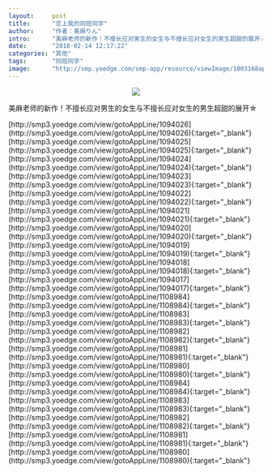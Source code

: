 ```yaml
---
layout:     post
title:      "恋上我的同班同学"
author:     "作者：美麻りん"
intro:      "美麻老师的新作！不擅长应对男生的女生与不擅长应对女生的男生超甜的展开☆"
date:       "2018-02-14 12:17:22"
categories: "其他"
tags:       "同班同学"
image:      "http://smp.yoedge.com/smp-app/resource/viewImage/1003168appline.png"
---
```

<div style="text-align: center">
<p><img src="http://smp.yoedge.com/smp-app/resource/viewImage/1003168appline.png"/></p>
</div>
<p class="post-meta">
<span>美麻老师的新作！不擅长应对男生的女生与不擅长应对女生的男生超甜的展开☆</span>
</p>
[http://smp3.yoedge.com/view/gotoAppLine/1094026](http://smp3.yoedge.com/view/gotoAppLine/1094026){:target="_blank"}
[http://smp3.yoedge.com/view/gotoAppLine/1094025](http://smp3.yoedge.com/view/gotoAppLine/1094025){:target="_blank"}
[http://smp3.yoedge.com/view/gotoAppLine/1094024](http://smp3.yoedge.com/view/gotoAppLine/1094024){:target="_blank"}
[http://smp3.yoedge.com/view/gotoAppLine/1094023](http://smp3.yoedge.com/view/gotoAppLine/1094023){:target="_blank"}
[http://smp3.yoedge.com/view/gotoAppLine/1094022](http://smp3.yoedge.com/view/gotoAppLine/1094022){:target="_blank"}
[http://smp3.yoedge.com/view/gotoAppLine/1094021](http://smp3.yoedge.com/view/gotoAppLine/1094021){:target="_blank"}
[http://smp3.yoedge.com/view/gotoAppLine/1094020](http://smp3.yoedge.com/view/gotoAppLine/1094020){:target="_blank"}
[http://smp3.yoedge.com/view/gotoAppLine/1094019](http://smp3.yoedge.com/view/gotoAppLine/1094019){:target="_blank"}
[http://smp3.yoedge.com/view/gotoAppLine/1094018](http://smp3.yoedge.com/view/gotoAppLine/1094018){:target="_blank"}
[http://smp3.yoedge.com/view/gotoAppLine/1094017](http://smp3.yoedge.com/view/gotoAppLine/1094017){:target="_blank"}
[http://smp3.yoedge.com/view/gotoAppLine/1108984](http://smp3.yoedge.com/view/gotoAppLine/1108984){:target="_blank"}
[http://smp3.yoedge.com/view/gotoAppLine/1108983](http://smp3.yoedge.com/view/gotoAppLine/1108983){:target="_blank"}
[http://smp3.yoedge.com/view/gotoAppLine/1108982](http://smp3.yoedge.com/view/gotoAppLine/1108982){:target="_blank"}
[http://smp3.yoedge.com/view/gotoAppLine/1108981](http://smp3.yoedge.com/view/gotoAppLine/1108981){:target="_blank"}
[http://smp3.yoedge.com/view/gotoAppLine/1108980](http://smp3.yoedge.com/view/gotoAppLine/1108980){:target="_blank"}
[http://smp3.yoedge.com/view/gotoAppLine/1108984](http://smp3.yoedge.com/view/gotoAppLine/1108984){:target="_blank"}
[http://smp3.yoedge.com/view/gotoAppLine/1108983](http://smp3.yoedge.com/view/gotoAppLine/1108983){:target="_blank"}
[http://smp3.yoedge.com/view/gotoAppLine/1108982](http://smp3.yoedge.com/view/gotoAppLine/1108982){:target="_blank"}
[http://smp3.yoedge.com/view/gotoAppLine/1108981](http://smp3.yoedge.com/view/gotoAppLine/1108981){:target="_blank"}
[http://smp3.yoedge.com/view/gotoAppLine/1108980](http://smp3.yoedge.com/view/gotoAppLine/1108980){:target="_blank"}


